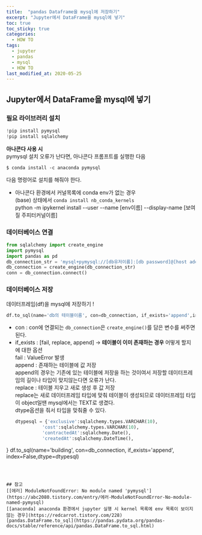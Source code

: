 ```yaml
---
title:  "pandas Dataframe을 mysql에 저장하기"
excerpt: "Jupyter에서 DataFrame을 mysql에 넣기"
toc: true
toc_sticky: true
categories:
  - HOW TO
tags:
  - jupyter
  - pandas
  - mysql
  - HOW TO
last_modified_at: 2020-05-25
---
```

## Jupyter에서 DataFrame을 mysql에 넣기
### 필요 라이브러리 설치 
```python
!pip install pymysql
!pip install sqlalchemy
```
**아나콘다 사용 시**  
pymysql 설치 오류가 난다면, 아나콘다 프롬프트를 실행한 다음  
```
$ conda install -c anaconda pymysql
```
다음 명령어로 설치를 해줘야 한다.  
 * 아나콘다 환경에서 커널목록에 conda env가 없는 경우  
(base) 상태에서 <code>conda install nb_conda_kernels</code>  
python -m ipykernel install --user --name [env이름] --display-name [보여질 주피터커널이름]  

### 데이터베이스 연결  
```python  
from sqlalchemy import create_engine
import pymysql
import pandas as pd
db_connection_str = 'mysql+pymysql://[db유저이름]:[db password]@[host address]/[db name]'
db_connection = create_engine(db_connection_str)
conn = db_connection.connect()
```
### 데이터베이스 저장  
데이터프레임(df)을 mysql에 저장하기 !  
```python
df.to_sql(name='db의 테이블이름', con=db_connection, if_exists='append',index=False)  
```
* con : con에 연결되는 <code>db_connection</code>은 <code>create_engine()</code>를 담은 변수를 써주면 된다.  
* if_exists : [fail, replace, append] -> **테이블이 이미 존재하는 경우** 어떻게 할지에 대한 옵션  
  fail : ValueError 발생  
  append : 존재하는 테이블에 값 저장  
  append의 경우는 기존에 있는 테이블에 저장을 하는 것이여서 저장할 데이터프레임의 길이나 타입이 맞지않는다면 오류가 난다.  
  replace : 테이블 지우고 새로 생성 후 값 저장  
  replace는 새로 데이터프레임 타입에 맞춰 테이블이 생성되므로 데이터프레임 타입이 object일땐 mysql에서는 TEXT로 생겼다.  
  dtype옵션을 줘서 타입을 맞춰줄 수 있다.  
  ```python
  dtypesql = {'exclusive':sqlalchemy.types.VARCHAR(10), 
            'cost':sqlalchemy.types.VARCHAR(10), 
            'contractedAt':sqlalchemy.Date(), 
            'createdAt':sqlalchemy.DateTime(), 
}
df.to_sql(name='building', con=db_connection, if_exists='append', index=False,dtype=dtypesql)
```



## 참고
[[에러] ModuleNotFoundError: No module named 'pymysql'](https://abc2080.tistory.com/entry/에러-ModuleNotFoundError-No-module-named-pymysql)  
[[anaconda] anaconda 환경에서 jupyter 실행 시 kernel 목록에 env 목록이 보이지 않는 경우](https://redcarrot.tistory.com/228)  
[pandas.DataFrame.to_sql](https://pandas.pydata.org/pandas-docs/stable/reference/api/pandas.DataFrame.to_sql.html)
